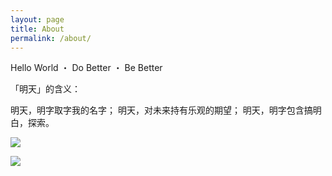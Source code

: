 ```yaml
---
layout: page
title: About
permalink: /about/
---
```


Hello World ・ Do Better ・ Be Better

「明天」的含义：

明天，明字取字我的名字；
明天，对未来持有乐观的期望；
明天，明字包含搞明白，探索。

![](https://github.com/x1a0min9/GitHubPoster/blob/main/examples/github.svg)

![](https://github.com/x1a0min9/GitHubPoster/blob/main/examples/leetcode.svg)